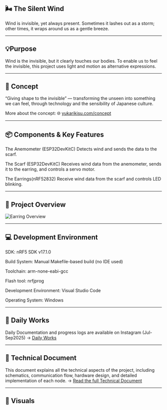 🌬 The Silent Wind 
---

 Wind is invisible, yet always present. Sometimes it lashes out as a storm; other times, it wraps around us as a gentle breeze.

---
💡Purpose
--

Wind is the invisible, but it clearly touches our bodies. To enable us to feel the invisible, this project uses light and motion as alternative expressions.

---

🎨 Concept
--

“Giving shape to the invisible” — transforming the unseen into something we can feel, through technology and the sensibility of Japanese culture.

More about the concept: 🌐 [yukarikisu.com/concept](https://yukarikisu.com/en/concept.html)

---

📦 Components & Key Features
--

The Anemometer (ESP32DevKitC)
Detects wind and sends the data to the scarf.

The Scarf (ESP32DevKitC)
Receives wind data from the anemometer, sends it to the earring, and controls a servo motor.

The Earrings(nRF52832)
Receive wind data from the scarf and controls LED blinking.

---

🚀 Project Overview
--

![Earring Overview](https://yukarikisu.com/docs/work1/img/SystemArchitecture.jpg)

---

💻 Development Environment
--


SDK: nRF5 SDK v17.1.0

Build System: Manual Makefile-based build (no IDE used)

Toolchain: arm-none-eabi-gcc

Flash tool: nrfjprog

Development Environment: Visual Studio Code

Operating System: Windows

---

📆 Daily Works
--

Daily Documentation and progress logs are available on Instagram  (Jul-Sep2025) → [Daily Works](https://www.instagram.com/yukari.kisu)

---

📓 Technical Document
--

This document explains all the technical aspects of the project, including schematics, communication flow, hardware design, and detailed implementation of each node.
-> [Read the full Technical Document](http://www.yukarikisu.com/docs/work1/index1.html)

---

🎥 Visuals
--


